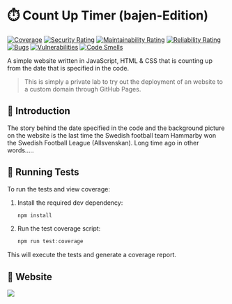 # :stopwatch: Count Up Timer (bajen-Edition)

[![Coverage](https://sonarcloud.io/api/project_badges/measure?project=bellmano_CountUpTimer_website&metric=coverage)](https://sonarcloud.io/summary/overall?id=bellmano_CountUpTimer_website)
[![Security Rating](https://sonarcloud.io/api/project_badges/measure?project=bellmano_CountUpTimer_website&metric=security_rating)](https://sonarcloud.io/summary/overall?id=bellmano_CountUpTimer_website)
[![Maintainability Rating](https://sonarcloud.io/api/project_badges/measure?project=bellmano_CountUpTimer_website&metric=sqale_rating)](https://sonarcloud.io/summary/overall?id=bellmano_CountUpTimer_website)
[![Reliability Rating](https://sonarcloud.io/api/project_badges/measure?project=bellmano_CountUpTimer_website&metric=reliability_rating)](https://sonarcloud.io/summary/overall?id=bellmano_CountUpTimer_website)
[![Bugs](https://sonarcloud.io/api/project_badges/measure?project=bellmano_CountUpTimer_website&metric=bugs)](https://sonarcloud.io/summary/overall?id=bellmano_CountUpTimer_website)
[![Vulnerabilities](https://sonarcloud.io/api/project_badges/measure?project=bellmano_CountUpTimer_website&metric=vulnerabilities)](https://sonarcloud.io/summary/overall?id=bellmano_CountUpTimer_website)
[![Code Smells](https://sonarcloud.io/api/project_badges/measure?project=bellmano_CountUpTimer_website&metric=code_smells)](https://sonarcloud.io/summary/overall?id=bellmano_CountUpTimer_website)

A simple website written in JavaScript, HTML & CSS that is counting up from the date that is specified in the code.

> This is simply a private lab to try out the deployment of an website to a custom domain through GitHub Pages.

## :scroll: Introduction

The story behind the date specified in the code and the background picture on the website is the last time the Swedish football team Hammarby won the Swedish Football League (Allsvenskan). Long time ago in other words.....

## :test_tube: Running Tests

To run the tests and view coverage:

1. Install the required dev dependency:
	```powershell
	npm install
	```
2. Run the test coverage script:
	```powershell
	npm run test:coverage
	```

This will execute the tests and generate a coverage report.

## :gem: Website
<a href="https://bajenguld.se"><img src="img/example.png"></a>